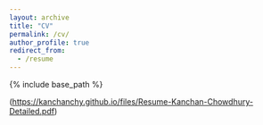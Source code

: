 ```yaml
---
layout: archive
title: "CV"
permalink: /cv/
author_profile: true
redirect_from:
  - /resume
---
```


{% include base_path %}


(https://kanchanchy.github.io/files/Resume-Kanchan-Chowdhury-Detailed.pdf)
